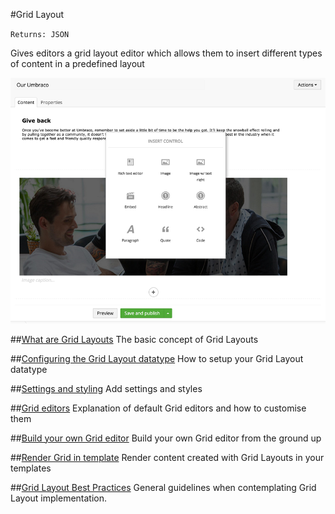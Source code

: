 #Grid Layout

`Returns: JSON`

Gives editors a grid layout editor which allows them to insert different types of content in a predefined layout

![Grid layouts](Grid-Layout/images/editor.png)

##[What are Grid Layouts](Grid-Layout/What-Are-Grid-Layouts.md)
The basic concept of Grid Layouts

##[Configuring the Grid Layout datatype](Grid-Layout/configuring-the-grid-layout-datatype.md)
How to setup your Grid Layout datatype

##[Settings and styling](Grid-Layout/Settings-and-styles.md)
Add settings and styles

##[Grid editors](Grid-Layout/grid-editors.md)
Explanation of default Grid editors and how to customise them

##[Build your own Grid editor](Grid-Layout/build-your-own-editor.md)
Build your own Grid editor from the ground up

##[Render Grid in template](Grid-Layout/Render-Grid-In-Template.md)
Render content created with Grid Layouts in your templates

##[Grid Layout Best Practices](Grid-Layout/Grid-Layout-Best-Practices.md)
General guidelines when contemplating Grid Layout implementation.